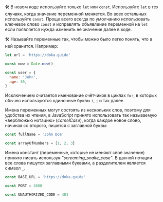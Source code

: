 🛠 В новом коде используйте только `let` или `const`. Используйте `let` в тех случаях, когда значение переменной меняется. Во всех остальных используйте `const`. Проще всего всегда по умолчанию использовать ключевое слово `const` и исправлять объявление переменной на `let` если появляется нужда изменить её значение далее в коде.

🛠  Называйте переменные так, чтобы можно было легко понять, что в ней хранится. Например:

```js
let url = 'https://doka.guide'

const now = Date.now()

const user = {
  name: 'John',
  age: 30,
}
```

Исключением считается именование счётчиков в циклах `for`, в которых обычно используются одиночные буквы `i`, `j` и так далее.

Имена переменных могут состоять из нескольких слов, поэтому для удобства их чтения, в JavaScript принято использовать так называемую «верблюжью нотацию» (_camelCase_), когда каждое новое слово, начиная со второго, пишется с заглавной буквы:

```js
const fullName = 'John Doe'

const arrayOfNumbers = [1, 2, 3]
```

Имена констант (переменные, которые не меняют своё значение) принято писать используя _"screaming_snake_case"_. В данной нотации все слова пишутся заглавными буквами, а разделителем является символ `_`.

```js
const BASE_URL = 'https://doka.guide'

const PORT = 3000

const UNAUTHORIZED_CODE = 401
```
